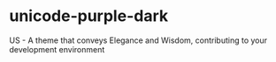 # unicode-purple-dark
US - A theme that conveys Elegance and Wisdom, contributing to your development environment

